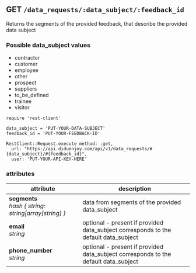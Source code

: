 ## GET `/data_requests/:data_subject/:feedback_id`

Returns the segments of the provided feedback, that describe the provided data subject

### Possible data_subject values
- contractor
- customer
- employee
- other
- prospect
- suppliers
- to_be_defined
- trainee
- visitor

```ruby--Rails
require 'rest-client'

data_subject = 'PUT-YOUR-DATA-SUBJECT'
feedback_id = 'PUT-YOUR-FEEDBACK-ID'

RestClient::Request.execute method: :get,
  url: "https://api.diduenjoy.com/api/v1/data_requests/#{data_subject}/#{feedback_id}",
  user: 'PUT-YOUR-API-KEY-HERE'
```

### attributes

attribute          | description
------------- | -------------
__segments__<br>_hash { string: string&#124;array[string] }_ | data from segments of the provided data_subject
__email__<br>_string_ | optional - present if provided data_subject corresponds to the default data_subject
__phone_number__<br>_string_ | optional - present if provided data_subject corresponds to the default data_subject

